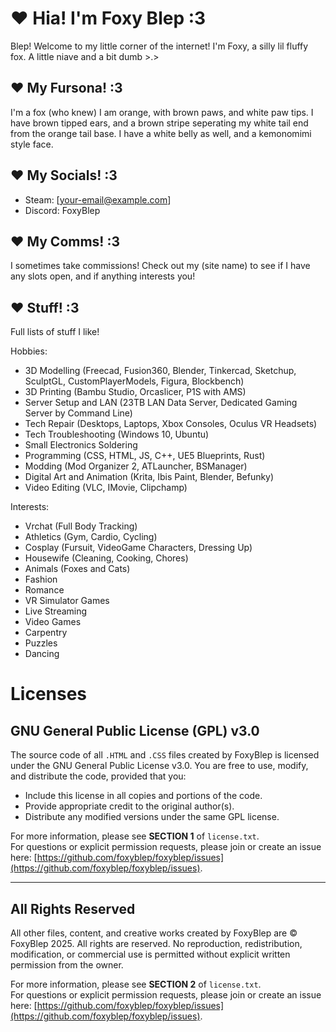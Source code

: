 # ♥ Hia! I'm Foxy Blep :3
Blep! Welcome to my little corner of the internet! I'm Foxy, a silly lil fluffy fox. A little niave and a bit dumb >.>

## ♥ My Fursona! :3
I'm a fox (who knew) I am orange, with brown paws, and white paw tips. I have brown tipped ears, and a brown stripe seperating my white tail end from the orange tail base. I have a white belly as well, and a kemonomimi style face.

## ♥ My Socials! :3
- Steam: [your-email@example.com]
- Discord: FoxyBlep

## ♥ My Comms! :3
I sometimes take commissions! Check out my (site name) to see if I have any slots open, and if anything interests you!

## ♥ Stuff! :3
Full lists of stuff I like!

Hobbies:
- 3D Modelling (Freecad, Fusion360, Blender, Tinkercad, Sketchup, SculptGL, CustomPlayerModels, Figura, Blockbench)
- 3D Printing (Bambu Studio, Orcaslicer, P1S with AMS)
- Server Setup and LAN (23TB LAN Data Server, Dedicated Gaming Server by Command Line)
- Tech Repair (Desktops, Laptops, Xbox Consoles, Oculus VR Headsets)
- Tech Troubleshooting (Windows 10, Ubuntu)
- Small Electronics Soldering
- Programming (CSS, HTML, JS, C++, UE5 Blueprints, Rust)
- Modding (Mod Organizer 2, ATLauncher, BSManager)
- Digital Art and Animation (Krita, Ibis Paint, Blender, Befunky)
- Video Editing (VLC, IMovie, Clipchamp)

Interests:
- Vrchat (Full Body Tracking)
- Athletics (Gym, Cardio, Cycling)
- Cosplay (Fursuit, VideoGame Characters, Dressing Up)
- Housewife (Cleaning, Cooking, Chores)
- Animals (Foxes and Cats)
- Fashion
- Romance
- VR Simulator Games
- Live Streaming
- Video Games
- Carpentry
- Puzzles
- Dancing




# Licenses

## GNU General Public License (GPL) v3.0

The source code of all `.HTML` and `.CSS` files created by FoxyBlep is licensed under the GNU General Public License v3.0. You are free to use, modify, and distribute the code, provided that you:

- Include this license in all copies and portions of the code.
- Provide appropriate credit to the original author(s).
- Distribute any modified versions under the same GPL license.

For more information, please see **SECTION 1** of `license.txt`.  
For questions or explicit permission requests, please join or create an issue here: [https://github.com/foxyblep/foxyblep/issues](https://github.com/foxyblep/foxyblep/issues).

---

## All Rights Reserved

All other files, content, and creative works created by FoxyBlep are © FoxyBlep 2025. All rights are reserved. No reproduction, redistribution, modification, or commercial use is permitted without explicit written permission from the owner.

For more information, please see **SECTION 2** of `license.txt`.  
For questions or explicit permission requests, please join or create an issue here: [https://github.com/foxyblep/foxyblep/issues](https://github.com/foxyblep/foxyblep/issues).
